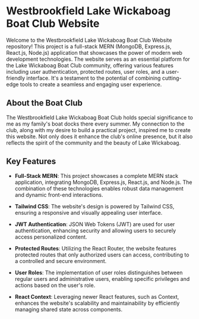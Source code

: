 # Westbrookfield Lake Wickaboag Boat Club Website

Welcome to the Westbrookfield Lake Wickaboag Boat Club Website repository! This project is a full-stack MERN (MongoDB, Express.js, React.js, Node.js) application that showcases the power of modern web development technologies. The website serves as an essential platform for the Lake Wickaboag Boat Club community, offering various features including user authentication, protected routes, user roles, and a user-friendly interface. It's a testament to the potential of combining cutting-edge tools to create a seamless and engaging user experience.

## About the Boat Club

The Westbrookfield Lake Wickaboag Boat Club holds special significance to me as my family's boat docks there every summer. My connection to the club, along with my desire to build a practical project, inspired me to create this website. Not only does it enhance the club's online presence, but it also reflects the spirit of the community and the beauty of Lake Wickaboag.

## Key Features

- **Full-Stack MERN**: This project showcases a complete MERN stack application, integrating MongoDB, Express.js, React.js, and Node.js. The combination of these technologies enables robust data management and dynamic front-end interactions.

- **Tailwind CSS**: The website's design is powered by Tailwind CSS, ensuring a responsive and visually appealing user interface.

- **JWT Authentication**: JSON Web Tokens (JWT) are used for user authentication, enhancing security and allowing users to securely access personalized content.

- **Protected Routes**: Utilizing the React Router, the website features protected routes that only authorized users can access, contributing to a controlled and secure environment.

- **User Roles**: The implementation of user roles distinguishes between regular users and administrative users, enabling specific privileges and actions based on the user's role.

- **React Context**: Leveraging newer React features, such as Context, enhances the website's scalability and maintainability by efficiently managing shared state across components.


